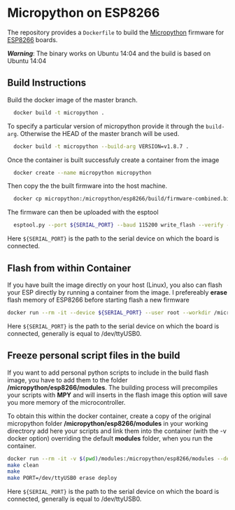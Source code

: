 Micropython on ESP8266
======================
The repository provides a `Dockerfile` to build the [Micropython](https://micropython.org/) firmware for [ESP8266](https://en.wikipedia.org/wiki/ESP8266) boards.

***Warning***: The binary works on Ubuntu 14:04 and the build is based on Ubuntu 14:04

Build Instructions
------------------

Build the docker image of the master branch.

```bash
  docker build -t micropython .
```

To specify a particular version of micropython provide it through the `build-arg`. Otherwise the HEAD of the master branch will be used.

```bash
  docker build -t micropython --build-arg VERSION=v1.8.7 .
```


Once the container is built successfuly create a container from the image

```bash
  docker create --name micropython micropython
```

Then copy the the built firmware into the host machine.

```bash
  docker cp micropython:/micropython/esp8266/build/firmware-combined.bin firmware-combined.bin
```

The firmware can then be uploaded with the esptool

```bash
  esptool.py --port ${SERIAL_PORT} --baud 115200 write_flash --verify --flash_size=8m 0 firmware-combined.bin
```

Here `${SERIAL_PORT}` is the path to the serial device on which the board is connected.

Flash from within Container
---------------------------

If you have built the image directly on your host (Linux), you also can flash your ESP directly by running a container from the image.
I prefereably **erase** flash memory of ESP8266 before starting flash a new firmware

```bash
docker run --rm -it --device ${SERIAL_PORT} --user root --workdir /micropython/esp8266 micropython make PORT=${SERIAL_PORT} erase deploy
```

Here `${SERIAL_PORT}` is the path to the serial device on which the board is connected, generally is equal to /dev/ttyUSB0.


Freeze personal script files in the build
-----------------------------------------

If you want to add personal python scripts to include in the build flash image, you have to add them to the folder **/micropython/esp8266/modules**.
The building process will precompiles your scripts with **MPY** and will inserts in the flash image this option will save you more memory of the microcontroller.

To obtain this within the docker container, create a copy of the original micropython folder **/micropython/esp8266/modules** in your working directrory
add here your scripts and link them into the container (with the -v docker option) overriding the default **modules** folder, when you run the container.


```bash
docker run --rm -it -v $(pwd)/modules:/micropython/esp8266/modules --device ${SERIAL_PORT} --user root --workdir /micropython/esp8266 esp /bin/bash
make clean
make 
make PORT=/dev/ttyUSB0 erase deploy
```


Here `${SERIAL_PORT}` is the path to the serial device on which the board is connected, generally is equal to /dev/ttyUSB0.
